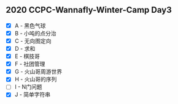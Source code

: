 ## 2020 CCPC-Wannafly-Winter-Camp Day3
- [X] A - 黑色气球
- [X] B - 小吨的点分治
- [X] C - 无向图定向
- [X] D - 求和
- [X] E - 棋技哥
- [X] F - 社团管理
- [X] G - 火山哥周游世界
- [X] H - 火山哥的序列
- [ ] I - N门问题
- [X] J - 简单字符串
